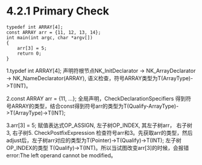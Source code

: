 # 4.2.1 Primary Check
```
typedef int ARRAY[4];
const ARRAY arr = {11, 12, 13, 14};
int main(int argc, char *argv[])
{
    arr[3] = 5;
    return 0;
}
```

1.typdef int ARRAY[4]; 声明符根节点NK_InitDeclarator -> NK_ArrayDeclarator -> NK_NameDeclarator(ARRAY), 语义检查，符号ARRAY类型为T(ArrayType)->T(INT)。

2.const ARRAY arr = {11, ...}; 全局声明，CheckDeclarationSpecifiers 得到符号ARRAY的类型，结合const得到符号arr的类型为T(Qualify-ArrayType)->T(ArrayType)->T(INT);

3.arr[3] = 5; 赋值表达式OP_ASSIGN, 左子树OP_INDEX, 其左子树arr， 右子树3, 右子树5. CheckPostfixExpression 检查符号arr和3。先获取arr的类型，然后adjust后，左子树arr对应的类型为T(Pointer)->T(Qualify)->T(INT); 左子树OP_INDEX的类型 T(Qualify)->T(INT)。所以当试图改变arr[3]的时候，会报错error:The left operand cannot be modified。